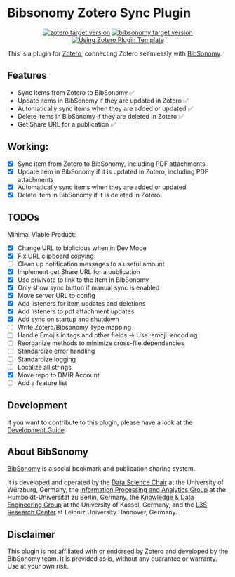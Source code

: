 # Bibsonomy Zotero Sync Plugin

<p align="center">
  <a href="https://www.zotero.org"><img src="https://img.shields.io/badge/Zotero-7-green?style=flat-square&logo=zotero&logoColor=CC2936" alt="zotero target version"></a>
  <a href="https://www.bibsonomy.org"><img src="https://custom-icon-badges.demolab.com/badge/Bibsonomy-4-blue?style=flat-square&logo=bibsonomy" alt="bibsonomy target version"></a>
  <a href="https://github.com/windingwind/zotero-plugin-template"><img src="https://img.shields.io/badge/Using-Zotero%20Plugin%20Template-blue?style=flat-square&logo=github" alt="Using Zotero Plugin Template"></a>
</p>

This is a plugin for [Zotero](https://www.zotero.org/), connecting Zotero seamlessly with [BibSonomy](https://www.bibsonomy.org/).

## Features

- Sync items from Zotero to BibSonomy ✅
- Update items in BibSonomy if they are updated in Zotero ✅
- Automatically sync items when they are added or updated ✅
- Delete items in BibSonomy if they are deleted in Zotero ✅
- Get Share URL for a publication ✅


## Working: 
- [x] Sync item from Zotero to BibSonomy, including PDF attachments
- [x] Update item in BibSonomy if it is updated in Zotero, including PDF attachments 
- [x] Automatically sync items when they are added or updated
- [x] Delete item in BibSonomy if it is deleted in Zotero

## TODOs

Minimal Viable Product: 
- [X] Change URL to biblicious when in Dev Mode 
- [X] Fix URL clipboard copying 
- [ ] Clean up notification messages to a useful amount
- [x] Implement get Share URL for a publication
- [x] Use privNote to link to the item in BibSonomy
- [x] Only show sync button if manual sync is enabled
- [x] Move server URL to config
- [x] Add listeners for item updates and deletions
- [x] Add listeners to pdf attachment updates
- [x] Add sync on startup and shutdown
- [ ] Write Zotero/Bibsonomy Type mapping
- [ ] Handle Emojis in tags and other fields -> Use :emoji: encoding
- [ ] Reorganize methods to minimize cross-file dependencies
- [ ] Standardize error handling
- [ ] Standardize logging
- [ ] Localize all strings
- [x] Move repo to DMIR Account
- [ ] Add a feature list

## Development
If you want to contribute to this plugin, please have a look at the [Development Guide](./DEVELOPMENT.md).

## About BibSonomy

[BibSonomy](https://www.bibsonomy.org/) is a social bookmark and publication sharing system. 

It is developed and operated by 
the [Data Science Chair](https://www.informatik.uni-wuerzburg.de/datascience/home/) at the University of Würzburg, Germany,
the [Information Processing and Analytics Group](https://www.ibi.hu-berlin.de/en/research/Information-processing/) at the Humboldt-Universität zu Berlin, Germany,
the [Knowledge & Data Engineering Group](https://www.kde.cs.uni-kassel.de/) at the University of Kassel, Germany, and
the [L3S Research Center](https://www.l3s.de/) at Leibniz University Hannover, Germany.

## Disclaimer
This plugin is not affiliated with or endorsed by Zotero and developed by the BibSonomy team. It is provided as is, without any guarantee or warranty. Use at your own risk.